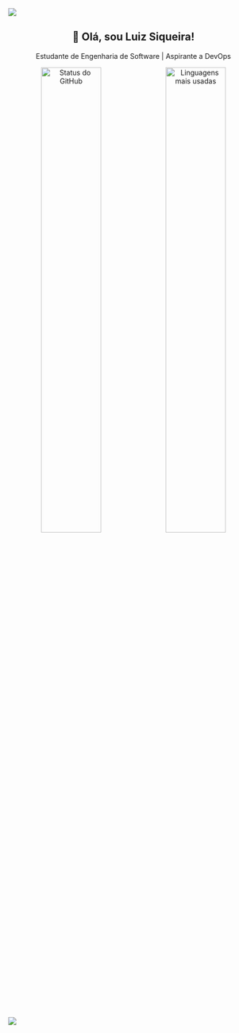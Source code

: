 <img src="https://capsule-render.vercel.app/api?type=waving&color=00FA9A&height=120&section=header"/>

<h2 align="center">👋 Olá, sou Luiz Siqueira!</h2>
<p align="center">Estudante de Engenharia de Software | Aspirante a DevOps</p>

<div align="center">
  <img width="49%" src="https://github-readme-stats.vercel.app/api?username=LuizzSiqueira&show_icons=true&theme=dark" alt="Status do GitHub" />
  <img width="49%" src="https://github-readme-stats.vercel.app/api/top-langs/?username=LuizzSiqueira&layout=compact&theme=dark" alt="Linguagens mais usadas" />
</div>

<!-- Aqui você pode adicionar ícones de redes sociais, projetos em destaque, etc. -->

<img src="https://capsule-render.vercel.app/api?type=waving&color=00FA9A&height=120&section=footer"/>
